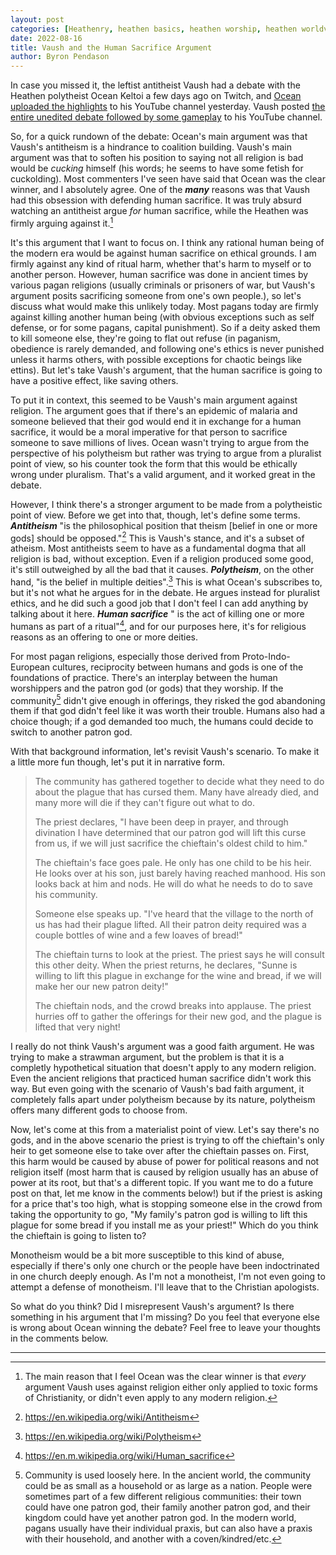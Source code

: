 ```yaml
---
layout: post
categories: [Heathenry, heathen basics, heathen worship, heathen worldview, reconstruction]
date: 2022-08-16
title: Vaush and the Human Sacrifice Argument
author: Byron Pendason
---
```


In case you missed it, the leftist antitheist Vaush had a debate with the Heathen polytheist Ocean Keltoi a few days ago on Twitch, and [Ocean uploaded the highlights](https://youtu.be/IoYNXbqDctI) to his YouTube channel yesterday. Vaush posted [the entire unedited debate followed by some gameplay](https://youtu.be/H011hBnJAkE) to his YouTube channel. 

So, for a quick rundown of the debate: Ocean's main argument was that Vaush's antitheism is a hindrance to coalition building. Vaush's main argument was that to soften his position to saying not all religion is bad would be *cucking* himself (his words; he seems to have some fetish for cuckolding). Most commenters I've seen have said that Ocean was the clear winner, and I absolutely agree. One of the ***many*** reasons was that Vaush had this obsession with defending human sacrifice. It was truly absurd watching an antitheist argue *for* human sacrifice, while the Heathen was firmly arguing against it.[^5]

It's this argument that I want to focus on. I think any rational human being of the modern era would be against human sacrifice on ethical grounds. I am firmly against any kind of ritual harm, whether that's harm to myself or to another person. However, human sacrifice was done in ancient times by various pagan religions (usually criminals or prisoners of war, but Vaush's argument posits sacrificing someone from one's own people.), so let's discuss what would make this unlikely today. Most pagans today are firmly against killing another human being (with obvious exceptions such as self defense, or for some pagans, capital punishment). So if a deity asked them to kill someone else, they're going to flat out refuse (in paganism, obedience is rarely demanded, and following one's ethics is never punished unless it harms others, with possible exceptions for chaotic beings like ettins). But let's take Vaush's argument, that the human sacrifice is going to have a positive effect, like saving others.

To put it in context, this seemed to be Vaush's main argument against religion. The argument goes that if there's an epidemic of malaria and someone believed that their god would end it in exchange for a human sacrifice, it would be a moral imperative for that person to sacrifice someone to save millions of lives. Ocean wasn't trying to argue from the perspective of his polytheism but rather was trying to argue from a pluralist point of view, so his counter took the form that this would be ethically wrong under pluralism. That's a valid argument, and it worked great in the debate. 

However, I think there's a stronger argument to be made from a polytheistic point of view. Before we get into that, though, let's define some terms. ***Antitheism*** "is the philosophical position that theism [belief in one or more gods] should be opposed."[^1] This is Vaush's stance, and it's a subset of atheism. Most antitheists seem to have as a fundamental dogma that all religion is bad, without exception. Even if a religion produced some good, it's still outweighed by all the bad that it causes. ***Polytheism***, on the other hand, "is the belief in multiple deities".[^2] This is what Ocean's subscribes to, but it's not what he argues for in the debate. He argues instead for pluralist ethics, and he did such a good job that I don't feel I can add anything by talking about it here. ***Human sacrifice*** " is the act of killing one or more humans as part of a ritual"[^3], and for our purposes here, it's for religious reasons as an offering to one or more deities.

For most pagan religions, especially those derived from Proto-Indo-European cultures, reciprocity between humans and gods is one of the foundations of practice. There's an interplay between the human worshippers and the patron god (or gods) that they worship. If the community[^4] didn't give enough in offerings, they risked the god abandoning them if that god didn't feel like it was worth their trouble. Humans also had a choice though; if a god demanded too much, the humans could decide to switch to another patron god.

With that background information, let's revisit Vaush's scenario. To make it a little more fun though, let's put it in narrative form.

> The community has gathered together to decide what they need to do about the plague that has cursed them. Many have already died, and many more will die if they can't figure out what to do.
> 
> The priest declares, "I have been deep in prayer, and through divination I have determined that our patron god will lift this curse from us, if we will just sacrifice the chieftain's oldest child to him."
> 
> The chieftain's face goes pale. He only has one child to be his heir. He looks over at his son, just barely having reached manhood. His son looks back at him and nods. He will do what he needs to do to save his community.
> 
> Someone else speaks up. "I've heard that the village to the north of us has had their plague lifted. All their patron deity required was a couple bottles of wine and a few loaves of bread!"
> 
> The chieftain turns to look at the priest. The priest says he will consult this other deity. When the priest returns, he declares, "Sunne is willing to lift this plague in exchange for the wine and bread, if we will make her our new patron deity!"
> 
> The chieftain nods, and the crowd breaks into applause. The priest hurries off to gather the offerings for their new god, and the plague is lifted that very night!

I really do not think Vaush's argument was a good faith argument. He was trying to make a strawman argument, but the problem is that it is a completly hypothetical situation that doesn't apply to any modern religion. Even the ancient religions that practiced human sacrifice didn't work this way. But even going with the scenario of Vaush's bad faith argument, it completely falls apart under polytheism because by its nature, polytheism offers many different gods to choose from.

Now, let's come at this from a materialist point of view. Let's say there's no gods, and in the above scenario the priest is trying to off the chieftain's only heir to get someone else to take over after the chieftain passes on. First, this harm would be caused by abuse of power for political reasons and not religion itself (most harm that is caused by religion usually has an abuse of power at its root, but that's a different topic. If you want me to do a future post on that, let me know in the comments below!) but if the priest is asking for a price that's too high, what is stopping someone else in the crowd from taking the opportunity to go, "My family's patron god is willing to lift this plague for some bread if you install me as your priest!" Which do you think the chieftain is going to listen to?

Monotheism would be a bit more susceptible to this kind of abuse, especially if there's only one church or the people have been indoctrinated in one church deeply enough. As I'm not a monotheist, I'm not even going to attempt a defense of monotheism. I'll leave that to the Christian apologists.

So what do you think? Did I misrepresent Vaush's argument? Is there something in his argument that I'm missing? Do you feel that everyone else is wrong about Ocean winning the debate? Feel free to leave your thoughts in the comments below.

---
[^1]: https://en.wikipedia.org/wiki/Antitheism

[^2]: https://en.wikipedia.org/wiki/Polytheism

[^3]: https://en.m.wikipedia.org/wiki/Human_sacrifice

[^4]: Community is used loosely here. In the ancient world, the community could be as small as a household or as large as a nation. People were sometimes part of a few different religious communities: their town could have one patron god, their family another patron god, and their kingdom could have yet another patron god. In the modern world, pagans usually have their individual praxis, but can also have a praxis with their household, and another with a coven/kindred/etc.

[^5]: The main reason that I feel Ocean was the clear winner is that *every* argument Vaush uses against religion either only applied to toxic forms of Christianity, or didn't even apply to any modern religion.
